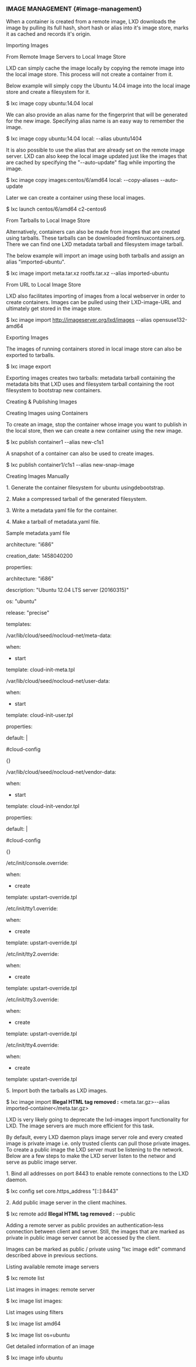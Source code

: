 ### IMAGE MANAGEMENT {#image-management}

When a container is created from a remote image, LXD downloads the image by pulling its full hash, short hash or alias into it&#039;s image store, marks it as cached and records it&#039;s origin.

Importing Images

From Remote Image Servers to Local Image Store

LXD can simply cache the image locally by copying the remote image into the local image store. This process will not create a container from it.

Below example will simply copy the Ubuntu 14.04 image into the local image store and create a filesystem for it.

$ lxc image copy ubuntu:14.04 local

We can also provide an alias name for the fingerprint that will be generated for the new image. Specifying alias name is an easy way to remember the image.

$ lxc image copy ubuntu:14.04 local: --alias ubuntu1404

It is also possible to use the alias that are already set on the remote image server. LXD can also keep the local image updated just like the images that are cached by specifying the &quot;--auto-update&quot; flag while importing the image.

$ lxc image copy images:centos/6/amd64 local: --copy-aliases --auto-update

Later we can create a container using these local images.

$ lxc launch centos/6/amd64 c2-centos6

From Tarballs to Local Image Store

Alternatively, containers can also be made from images that are created using tarballs. These tarballs can be downloaded fromlinuxcontainers.org. There we can find one LXD metadata tarball and filesystem image tarball.

The below example will import an image using both tarballs and assign an alias &quot;imported-ubuntu&quot;.

$ lxc image import meta.tar.xz rootfs.tar.xz --alias imported-ubuntu

From URL to Local Image Store

LXD also facilitates importing of images from a local webserver in order to create containers. Images can be pulled using their LXD-image-URL and ultimately get stored in the image store.

$ lxc image import http://imageserver.org/lxd/images --alias opensuse132-amd64

Exporting Images

The images of running containers stored in local image store can also be exported to tarballs.

$ lxc image export

Exporting images creates two tarballs: metadata tarball containing the metadata bits that LXD uses and filesystem tarball containing the root filesystem to bootstrap new containers.

Creating &amp; Publishing Images

Creating Images using Containers

To create an image, stop the container whose image you want to publish in the local store, then we can create a new container using the new image.

$ lxc publish container1 --alias new-c1s1

A snapshot of a container can also be used to create images.

$ lxc publish container1/c1s1 --alias new-snap-image

Creating Images Manually

1\. Generate the container filesystem for ubuntu usingdebootstrap.

2\. Make a compressed tarball of the generated filesystem.

3\. Write a metadata yaml file for the container.

4\. Make a tarball of metadata.yaml file.

Sample metadata.yaml file

architecture: &quot;i686&quot;

creation_date: 1458040200

properties:

architecture: &quot;i686&quot;

description: &quot;Ubuntu 12.04 LTS server (20160315)&quot;

os: &quot;ubuntu&quot;

release: &quot;precise&quot;

templates:

/var/lib/cloud/seed/nocloud-net/meta-data:

when:

- start

template: cloud-init-meta.tpl

/var/lib/cloud/seed/nocloud-net/user-data:

when:

- start

template: cloud-init-user.tpl

properties:

default: |

#cloud-config

{}

/var/lib/cloud/seed/nocloud-net/vendor-data:

when:

- start

template: cloud-init-vendor.tpl

properties:

default: |

#cloud-config

{}

/etc/init/console.override:

when:

- create

template: upstart-override.tpl

/etc/init/tty1.override:

when:

- create

template: upstart-override.tpl

/etc/init/tty2.override:

when:

- create

template: upstart-override.tpl

/etc/init/tty3.override:

when:

- create

template: upstart-override.tpl

/etc/init/tty4.override:

when:

- create

template: upstart-override.tpl

5\. Import both the tarballs as LXD images.

$ lxc image import **Illegal HTML tag removed :** <meta.tar.gz>--alias imported-container</meta.tar.gz>

LXD is very likely going to deprecate the lxd-images import functionality for LXD. The image servers are much more efficient for this task.

By default, every LXD daemon plays image server role and every created image is private image i.e. only trusted clients can pull those private images. To create a public image the LXD server must be listening to the network. Below are a few steps to make the LXD server listen to the networ and serve as public image server.

1\. Bind all addresses on port 8443 to enable remote connections to the LXD daemon.

$ lxc config set core.https_address &quot;[::]:8443&quot;

2\. Add public image server in the client machines.

$ lxc remote add **Illegal HTML tag removed :** <ip-address>--public</ip-address>

Adding a remote server as public provides an authentication-less connection between client and server. Still, the images that are marked as private in public image server cannot be accessed by the client.

Images can be marked as public / private using &quot;lxc image edit&quot; command described above in previous sections.

Listing available remote image servers

$ lxc remote list

List images in images: remote server

$ lxc image list images:

List images using filters

$ lxc image list amd64

$ lxc image list os=ubuntu

Get detailed information of an image

$ lxc image info ubuntu